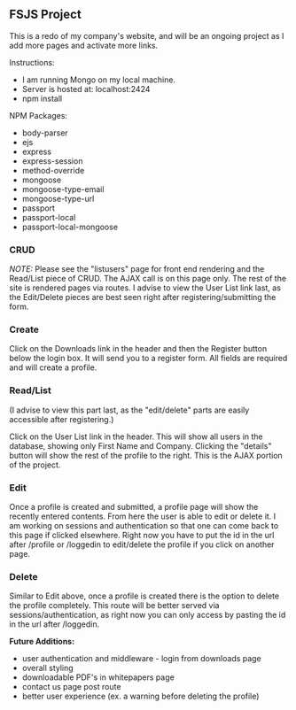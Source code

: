 ## FSJS Project

This is a redo of my company's website, and
will be an ongoing project as I add more pages and activate more links.

Instructions:

* I am running Mongo on my local machine.
* Server is hosted at: localhost:2424
* npm install

NPM Packages:
* body-parser
* ejs
* express
* express-session
* method-override
* mongoose
* mongoose-type-email
* mongoose-type-url
* passport
* passport-local
* passport-local-mongoose

### CRUD

_NOTE:_ Please see the "listusers" page for front end rendering and the Read/List piece of CRUD. The AJAX call is on this page only.
The rest of the site is rendered pages via routes. I advise to view the User List link last, as the Edit/Delete pieces are best seen right after registering/submitting the form.


### Create

Click on the Downloads link in the header and then the Register button below the login box. It will send you to a register form. All fields are required and will create a profile.

### Read/List

(I advise to view this part last, as the "edit/delete" parts are easily accessible after registering.)

Click on the User List link in the header. This will show all users in the database, showing only First Name and Company.
Clicking the "details" button will show the rest of the profile to the right. This is the AJAX portion of the project.

### Edit

Once a profile is created and submitted, a profile page will show the recently entered contents. From here the user is able to edit or delete it.
I am working on sessions and authentication so that one can come back to this page if clicked elsewhere.
Right now you have to put the id in the url after /profile or /loggedin to edit/delete the profile if you click on another page.

### Delete

Similar to Edit above, once a profile is created there is the option to delete the profile completely.
This route will be better served via sessions/authentication, as right now you can only access by pasting the id in the url after /loggedin.



****Future Additions:****
* user authentication and middleware - login from downloads page
* overall styling
* downloadable PDF's in whitepapers page
* contact us page post route
* better user experience (ex. a warning before deleting the profile)




